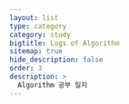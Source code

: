 ```yaml
---
layout: list
type: category
category: study
bigtitle: Logs of Algorithm
sitemap: true
hide_description: false
order: 3
description: >
  Algorithm 공부 일지
---
```

